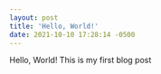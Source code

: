 ```yaml
---
layout: post
title: 'Hello, World!'
date: 2021-10-10 17:28:14 -0500
---
```


Hello, World! This is my first blog post
